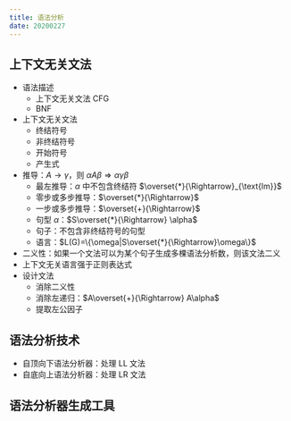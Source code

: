 ```yaml
---
title: 语法分析
date: 20200227
---
```


## 上下文无关文法

- 语法描述
  - 上下文无关文法 CFG
  - BNF
- 上下文无关文法
  - 终结符号
  - 非终结符号
  - 开始符号
  - 产生式
- 推导：$A\rightarrow\gamma$，则 $\alpha A\beta\Rightarrow \alpha\gamma\beta$
  - 最左推导：$\alpha$ 中不包含终结符 $\overset{*}{\Rightarrow}_{\text{lm}}$
  - 零步或多步推导：$\overset{*}{\Rightarrow}$
  - 一步或多步推导：$\overset{+}{\Rightarrow}$
  - 句型 $\alpha$：$S\overset{*}{\Rightarrow} \alpha$
  - 句子：不包含非终结符号的句型
  - 语言：$L(G)=\{\omega|S\overset{*}{\Rightarrow}\omega\}$
- 二义性：如果一个文法可以为某个句子生成多棵语法分析数，则该文法二义
- 上下文无关语言强于正则表达式
- 设计文法
  - 消除二义性
  - 消除左递归：$A\overset{+}{\Rightarrow} A\alpha$
  - 提取左公因子

## 语法分析技术

- 自顶向下语法分析器：处理 LL 文法
- 自底向上语法分析器：处理 LR 文法

## 语法分析器生成工具